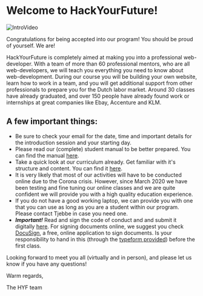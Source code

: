 # Welcome to HackYourFuture!

![IntroVideo](./assets/intovideo.gif)

Congratulations for being accepted into our program! You should be proud of yourself. We are!

HackYourFuture is completely aimed at making you into a professional web-developer. With a team of more than 60 professional mentors, who are all web-developers, we will teach you everything you need to know about web-development. During our course you will be building your own website, learn how to work in a team, and you will get additional support from other professionals to prepare you for the Dutch labor market. Around 30 classes have already graduated, and over 150 people have already found work or internships at great companies like Ebay, Accenture and KLM.

## A few important things:

- Be sure to check your email for the date, time and important details for the introduction session and your starting day.
- Please read our (complete) student manual to be better prepared. You can find the manual [here](https://github.com/HackYourFuture/curriculum/blob/master/student-manual.md).
- Take a quick look at our curriculum already. Get familiar with it's structure and content. You can find it [here](http://www.github.com/hackyourfuture/curriculum).
- It is very likely that most of our activities will have to be conducted online due to the Corona crisis. However, since March 2020 we have been testing and fine tuning our online classes and we are quite confident we will provide you with a high quality education experience.
- If you do not have a good working laptop, we can provide you with one that you can use as long as you are a student within our program. Please contact Tjebbe in case you need one.
- ***Important!*** Read and sign the code of conduct and and submit it digitally [here](https://hackyourfuture.typeform.com/to/bFTU8xv2). For signing documents online, we suggest you check [DocuSign](https://www.docusign.com/), a free, online application to sign documents. Is your responsibility to hand in this (through the [typeform provided](https://hackyourfuture.typeform.com/to/bFTU8xv2)) before the first class.

Looking forward to meet you all (virtually and in person), and please let us know if you have any questions!

Warm regards,

The HYF team
